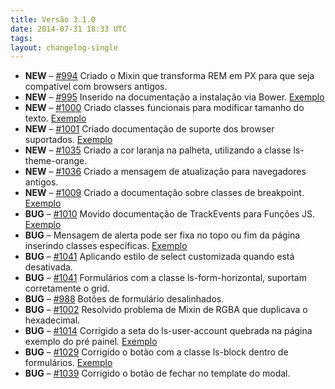 ```yaml
---
title: Versão 3.1.0
date: 2014-07-31 18:33 UTC
tags:
layout: changelog-single
---
```

<ul class="ls-no-list-style ls-no-margin-left">
  <li>
    <strong class="ls-tag-success">NEW</strong>
    &ndash; <a href="https://github.com/locaweb/locawebstyle/pull/994" target="blank" class="commit-url">#994</a>  Criado o Mixin que transforma REM em PX para que seja compatível com browsers antigos.
  </li>
  <li>
    <strong class="ls-tag-success">NEW</strong>
    &ndash; <a href="https://github.com/locaweb/locawebstyle/pull/995" target="blank" class="commit-url">#995</a>  Inserido na documentação a instalação via Bower. <a href="http://locaweb.github.io/locawebstyle/documentacao/introducao/" class="ls-btn ls-btn-xs">Exemplo</a>
  </li>
  <li>
    <strong class="ls-tag-success">NEW</strong>
    &ndash; <a href="https://github.com/locaweb/locawebstyle/pull/1000" target="blank" class="commit-url">#1000</a>  Criado classes funcionais para modificar tamanho do texto. <a href="http://locaweb.github.io/locawebstyle/documentacao/css/classes-funcionais/" class="ls-btn ls-btn-xs">Exemplo</a>
  </li>
  <li>
    <strong class="ls-tag-success">NEW</strong>
    &ndash; <a href="https://github.com/locaweb/locawebstyle/pull/1001" target="blank" class="commit-url">#1001</a>  Criado documentação de suporte dos browser suportados. <a href="http://locaweb.github.io/locawebstyle/documentacao/introducao/suporte-browsers/" class="ls-btn ls-btn-xs">Exemplo</a>
  </li>
  <li>
    <strong class="ls-tag-success">NEW</strong>
    &ndash; <a href="https://github.com/locaweb/locawebstyle/pull/1035" target="blank" class="commit-url">#1035</a> Criado a cor laranja na palheta, utilizando a classe ls-theme-orange.
  </li>
   <li>
    <strong class="ls-tag-success">NEW</strong>
    &ndash; <a href="https://github.com/locaweb/locawebstyle/pull/1036" target="blank" class="commit-url">#1036</a> Criado a mensagem de atualização para navegadores antigos.
  </li>
  <li>
    <strong class="ls-tag-success">NEW</strong>
    &ndash; <a href="https://github.com/locaweb/locawebstyle/issues/1009" target="blank" class="commit-url">#1009</a> Criado a documentação sobre classes de breakpoint. <a href="http://locaweb.github.io/locawebstyle/documentacao/css/classes-de-breakpoints/" class="ls-btn ls-btn-xs">Exemplo</a>
  </li>
  <li>
    <strong class="ls-tag-danger">BUG</strong>
    &ndash; <a href="https://github.com/locaweb/locawebstyle/pull/1010" target="blank" class="commit-url">#1010</a> Movido documentação de TrackEvents para Funções JS. <a href="http://locaweb.github.io/locawebstyle/documentacao/funcoes-js/rastreando-eventos/" class="ls-btn ls-btn-xs">Exemplo</a>
  </li>
  <li>
    <strong class="ls-tag-danger">BUG</strong>
    &ndash; Mensagem de alerta pode ser fixa no topo ou fim da página inserindo classes específicas. <a href="http://locaweb.github.io/locawebstyle/documentacao/componentes/alertas/" class="ls-btn ls-btn-xs">Exemplo</a>
  </li>
  <li>
    <strong class="ls-tag-danger">BUG</strong>
    &ndash; <a href="https://github.com/deividmarques/locawebstyle/commit/b41438f0c08ccaf256631769a052c13d99fc0930" target="blank" class="commit-url">#1041</a> Aplicando estilo de select customizada quando está desativada.
  </li>
  <li>
    <strong class="ls-tag-danger">BUG</strong>
    &ndash; <a href="https://github.com/deividmarques/locawebstyle/commit/7076c4b1aaee1355182dbd52a195d0a4e482a289" target="blank" class="commit-url">#1041</a> Formulários com a classe ls-form-horizontal, suportam corretamente o grid.
  </li>
  <li>
    <strong class="ls-tag-danger">BUG</strong>
    &ndash; <a href="https://github.com/locaweb/locawebstyle/pull/988" target="blank" class="commit-url">#988</a>  Botões de formulário desalinhados.
  </li>
  <li>
    <strong class="ls-tag-danger">BUG</strong>
    &ndash;  <a href="https://github.com/locaweb/locawebstyle/pull/1002" target="blank" class="commit-url">#1002</a>  Resolvido problema de Mixin de RGBA que duplicava o hexadecimal.
  </li>
  <li>
    <strong class="ls-tag-danger">BUG</strong>
    &ndash; <a href="https://github.com/locaweb/locawebstyle/pull/1014" target="blank" class="commit-url">#1014</a>  Corrigido a seta do ls-user-account quebrada na página exemplo do pré painel.  <a href="http://locaweb.github.io/locawebstyle/documentacao/exemplos/painel1/pre-painel/" class="ls-btn ls-btn-xs">Exemplo</a>
  </li>
  <li>
    <strong class="ls-tag-danger">BUG</strong>
    &ndash; <a href="https://github.com/locaweb/locawebstyle/pull/1029" target="blank" class="commit-url">#1029</a>  Corrigido o botão com a classe ls-block dentro de formulários. <a href="http://locaweb.github.io/locawebstyle/documentacao/formularios/" class="ls-btn ls-btn-xs">Exemplo</a>
  </li>
  <li>
    <strong class="ls-tag-danger">BUG</strong>
    &ndash;  <a href="https://github.com/locaweb/locawebstyle/pull/1039" target="blank" class="commit-url">#1039</a> Corrigido o botão de fechar no template do modal.
  </li>

</ul>
